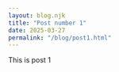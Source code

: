 ```yaml
---
layout: blog.njk
title: "Post number 1"
date: 2025-03-27
permalink: "/blog/post1.html"
---
```


This is post 1